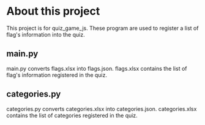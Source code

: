 # About this project
This project is for quiz_game_js. These program are used to register a list of flag's information into the quiz.


## main.py
main.py converts flags.xlsx into flags.json. flags.xlsx contains the list of flag's information registered in the quiz.


## categories.py
categories.py converts categories.xlsx into categories.json. categories.xlsx contains the list of categories registered in the quiz.

